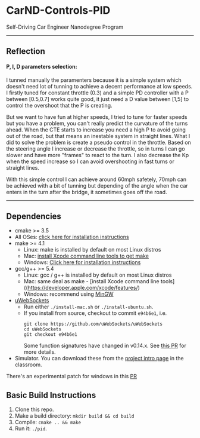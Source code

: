 # CarND-Controls-PID
Self-Driving Car Engineer Nanodegree Program

---

## Reflection
#### P, I, D parameters selection:
I tunned manually the paramenters because it is a simple system which doesn't need lot of tunning to achieve a decent performance at low speeds.
I firstly tuned for constant throttle (0.3) and a simple PD controller with a P between [0.5,0.7] works quite good, it just need a D value between [1,5] to control the overshoot that the P is creating.

But we want to have fun at higher speeds, I tried to tune for faster speeds but you have a problem, you can't really predict the curvature of the turns ahead. When the CTE starts to increase you need a high P to avoid going out of the road, but that means an inestable system in straight lines. 
What I did to solve the problem is create a pseudo control in the throttle. Based on the steering angle I increase or decrease the throttle, so in turns I can go slower and have more "frames" to react to the turn.
I also decrease the Kp when the speed increase so I can avoid overshooting in fast turns or straight lines. 
   
   
With this simple control I can achieve around 60mph safetely, 70mph can be achieved with a bit of tunning but depending of the angle when the car enters in the turn after the bridge, it sometimes goes off the road.

---

## Dependencies

* cmake >= 3.5
 * All OSes: [click here for installation instructions](https://cmake.org/install/)
* make >= 4.1
  * Linux: make is installed by default on most Linux distros
  * Mac: [install Xcode command line tools to get make](https://developer.apple.com/xcode/features/)
  * Windows: [Click here for installation instructions](http://gnuwin32.sourceforge.net/packages/make.htm)
* gcc/g++ >= 5.4
  * Linux: gcc / g++ is installed by default on most Linux distros
  * Mac: same deal as make - [install Xcode command line tools]((https://developer.apple.com/xcode/features/)
  * Windows: recommend using [MinGW](http://www.mingw.org/)
* [uWebSockets](https://github.com/uWebSockets/uWebSockets)
  * Run either `./install-mac.sh` or `./install-ubuntu.sh`.
  * If you install from source, checkout to commit `e94b6e1`, i.e.
    ```
    git clone https://github.com/uWebSockets/uWebSockets 
    cd uWebSockets
    git checkout e94b6e1
    ```
    Some function signatures have changed in v0.14.x. See [this PR](https://github.com/udacity/CarND-MPC-Project/pull/3) for more details.
* Simulator. You can download these from the [project intro page](https://github.com/udacity/self-driving-car-sim/releases) in the classroom.

There's an experimental patch for windows in this [PR](https://github.com/udacity/CarND-PID-Control-Project/pull/3)

## Basic Build Instructions

1. Clone this repo.
2. Make a build directory: `mkdir build && cd build`
3. Compile: `cmake .. && make`
4. Run it: `./pid`. 
